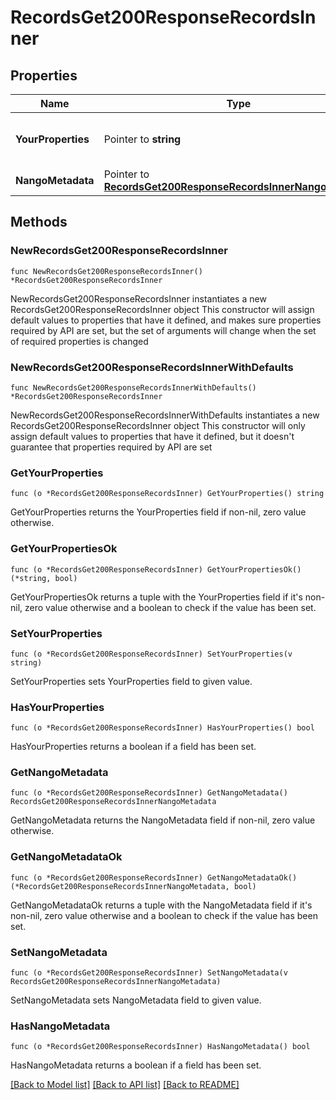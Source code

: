 # RecordsGet200ResponseRecordsInner

## Properties

Name | Type | Description | Notes
------------ | ------------- | ------------- | -------------
**YourProperties** | Pointer to **string** | The data Nango synced in for you | [optional] 
**NangoMetadata** | Pointer to [**RecordsGet200ResponseRecordsInnerNangoMetadata**](RecordsGet200ResponseRecordsInnerNangoMetadata.md) |  | [optional] 

## Methods

### NewRecordsGet200ResponseRecordsInner

`func NewRecordsGet200ResponseRecordsInner() *RecordsGet200ResponseRecordsInner`

NewRecordsGet200ResponseRecordsInner instantiates a new RecordsGet200ResponseRecordsInner object
This constructor will assign default values to properties that have it defined,
and makes sure properties required by API are set, but the set of arguments
will change when the set of required properties is changed

### NewRecordsGet200ResponseRecordsInnerWithDefaults

`func NewRecordsGet200ResponseRecordsInnerWithDefaults() *RecordsGet200ResponseRecordsInner`

NewRecordsGet200ResponseRecordsInnerWithDefaults instantiates a new RecordsGet200ResponseRecordsInner object
This constructor will only assign default values to properties that have it defined,
but it doesn't guarantee that properties required by API are set

### GetYourProperties

`func (o *RecordsGet200ResponseRecordsInner) GetYourProperties() string`

GetYourProperties returns the YourProperties field if non-nil, zero value otherwise.

### GetYourPropertiesOk

`func (o *RecordsGet200ResponseRecordsInner) GetYourPropertiesOk() (*string, bool)`

GetYourPropertiesOk returns a tuple with the YourProperties field if it's non-nil, zero value otherwise
and a boolean to check if the value has been set.

### SetYourProperties

`func (o *RecordsGet200ResponseRecordsInner) SetYourProperties(v string)`

SetYourProperties sets YourProperties field to given value.

### HasYourProperties

`func (o *RecordsGet200ResponseRecordsInner) HasYourProperties() bool`

HasYourProperties returns a boolean if a field has been set.

### GetNangoMetadata

`func (o *RecordsGet200ResponseRecordsInner) GetNangoMetadata() RecordsGet200ResponseRecordsInnerNangoMetadata`

GetNangoMetadata returns the NangoMetadata field if non-nil, zero value otherwise.

### GetNangoMetadataOk

`func (o *RecordsGet200ResponseRecordsInner) GetNangoMetadataOk() (*RecordsGet200ResponseRecordsInnerNangoMetadata, bool)`

GetNangoMetadataOk returns a tuple with the NangoMetadata field if it's non-nil, zero value otherwise
and a boolean to check if the value has been set.

### SetNangoMetadata

`func (o *RecordsGet200ResponseRecordsInner) SetNangoMetadata(v RecordsGet200ResponseRecordsInnerNangoMetadata)`

SetNangoMetadata sets NangoMetadata field to given value.

### HasNangoMetadata

`func (o *RecordsGet200ResponseRecordsInner) HasNangoMetadata() bool`

HasNangoMetadata returns a boolean if a field has been set.


[[Back to Model list]](../README.md#documentation-for-models) [[Back to API list]](../README.md#documentation-for-api-endpoints) [[Back to README]](../README.md)


